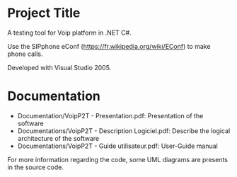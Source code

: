 # Project Title

A testing tool for Voip platform in .NET C#.

Use the SIPphone eConf (https://fr.wikipedia.org/wiki/EConf) to make phone calls.

Developed with Visual Studio 2005.

# Documentation

- Documentation/VoipP2T - Presentation.pdf: Presentation of the software
- Documentations/VoipP2T - Description Logiciel.pdf: Describe the logical architecture of the software
- Documentations/VoipP2T - Guide utilisateur.pdf: User-Guide manual

For more information regarding the code, some UML diagrams are presents in the source code.

